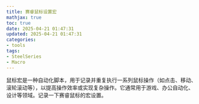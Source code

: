 ```yaml
---
title: 赛睿鼠标设置宏
mathjax: true
toc: true
date: 2025-04-21 01:47:31
updated: 2025-04-21 01:47:31
categories:
- tools
tags:
- SteelSeries
- Macro
---
```


鼠标宏是一种​​自动化脚本​​，用于记录并重复执行一系列鼠标操作（如点击、移动、滚轮滚动等），以提高操作效率或实现复杂操作。它通常用于​​游戏、办公自动化、设计​​等领域。记录一下赛睿鼠标的宏设置。

<!--more-->

